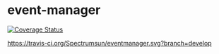 # event-manager

[![Coverage Status](https://coveralls.io/repos/github/Spectrumsun/eventmanager/badge.svg?branch=develop)](https://coveralls.io/github/Spectrumsun/eventmanager?branch=develop)

https://travis-ci.org/Spectrumsun/eventmanager.svg?branch=develop